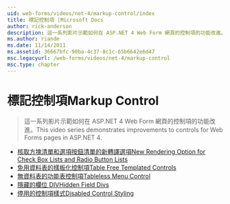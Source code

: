 ```yaml
---
uid: web-forms/videos/net-4/markup-control/index
title: 標記控制項 |Microsoft Docs
author: rick-anderson
description: 這一系列影片示範如何在 ASP.NET 4 Web Form 網頁的控制項的功能改進。
ms.author: riande
ms.date: 11/14/2011
ms.assetid: 36667bfc-90ba-4c37-8c1c-65b6642e6d47
msc.legacyurl: /web-forms/videos/net-4/markup-control
msc.type: chapter
---
```

<a name="markup-control"></a><span data-ttu-id="5b5b8-103">標記控制項</span><span class="sxs-lookup"><span data-stu-id="5b5b8-103">Markup Control</span></span>
====================
> <span data-ttu-id="5b5b8-104">這一系列影片示範如何在 ASP.NET 4 Web Form 網頁的控制項的功能改進。</span><span class="sxs-lookup"><span data-stu-id="5b5b8-104">This video series demonstrates improvements to controls for Web Forms pages in ASP.NET 4.</span></span>


- [<span data-ttu-id="5b5b8-105">核取方塊清單和選項按鈕清單的新轉譯選項</span><span class="sxs-lookup"><span data-stu-id="5b5b8-105">New Rendering Option for Check Box Lists and Radio Button Lists</span></span>](aspnet-4-quick-hit-new-rendering-option-for-check-box-lists-and-radio-button-lists.md)
- [<span data-ttu-id="5b5b8-106">免用資料表的樣板化控制項</span><span class="sxs-lookup"><span data-stu-id="5b5b8-106">Table Free Templated Controls</span></span>](aspnet-4-quick-hit-table-free-templated-controls.md)
- [<span data-ttu-id="5b5b8-107">無資料表的功能表控制項</span><span class="sxs-lookup"><span data-stu-id="5b5b8-107">Tableless Menu Control</span></span>](aspnet-4-quick-hit-tableless-menu-control.md)
- [<span data-ttu-id="5b5b8-108">隱藏的欄位 DIV</span><span class="sxs-lookup"><span data-stu-id="5b5b8-108">Hidden Field Divs</span></span>](aspnet-4-quick-hit-hidden-field-divs.md)
- [<span data-ttu-id="5b5b8-109">停用的控制項樣式</span><span class="sxs-lookup"><span data-stu-id="5b5b8-109">Disabled Control Styling</span></span>](aspnet-4-quick-hit-disabled-control-styling.md)
